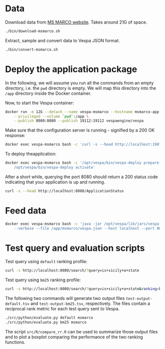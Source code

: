 
# Data

Download data from [MS MARCO website](http://msmarco.org). Takes around 21G of space.

```bash
./bin/download-msmarco.sh
```

Extract, sample and convert data to Vespa JSON format.

```bash
./bin/convert-msmarco.sh
```

# Deploy the application package

In the following, we will assume you run all the commands from an empty
directory, i.e. the `pwd` directory is empty. We will map this directory
into the `/app` directory inside the Docker container. 

Now, to start the Vespa container:

```bash
docker run -m 12G --detach --name vespa-msmarco --hostname msmarco-app \
    --privileged --volume `pwd`:/app \
    --publish 8080:8080 --publish 19112:19112 vespaengine/vespa
```


Make sure that the configuration server is running - signified by a 200 OK response:

```bash
docker exec vespa-msmarco bash -c 'curl -s --head http://localhost:19071/ApplicationStatus'
```

To deploy theapplication:

```bash
docker exec vespa-msmarco bash -c '/opt/vespa/bin/vespa-deploy prepare /app/src/main/application && \
    /opt/vespa/bin/vespa-deploy activate'
```

After a short while, querying the port 8080 should return a 200 status code indicating that your application is up and running.

```bash
curl -s --head http://localhost:8080/ApplicationStatus
```

# Feed data

```bash
docker exec vespa-msmarco bash -c 'java -jar /opt/vespa/lib/jars/vespa-http-client-jar-with-dependencies.jar \
    --verbose --file /app/msmarco/vespa.json --host localhost --port 8080'
```

# Test query and evaluation scripts

Test query using `default` ranking profile:

```bash
curl -s http://localhost:8080/search/?query=is+sicily+a+state
```

Test query using `bm25` ranking profile:

```bash
curl -s http://localhost:8080/search/?query=is+sicily+a+state&ranking=bm25
```

The following two commands will generate two output files `test-output-default.tsv` 
and `test-output-bm25.tsv`, respectively. The files contain a reciprocal rank metric 
for each test query sent to Vespa. 

```bash
./src/python/evaluate.py default msmarco
./src/python/evaluate.py bm25 msmarco
```

The script `src/R/compare_rr.R` can be used to summarize those output files and to plot 
a boxplot comparing the performance of the two ranking functions.